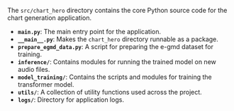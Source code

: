 The `src/chart_hero` directory contains the core Python source code for the chart generation application.

- **`main.py`**: The main entry point for the application.
- **`__main__.py`**: Makes the `chart_hero` directory runnable as a package.
- **`prepare_egmd_data.py`**: A script for preparing the e-gmd dataset for training.
- **`inference/`**: Contains modules for running the trained model on new audio files.
- **`model_training/`**: Contains the scripts and modules for training the transformer model.
- **`utils/`**: A collection of utility functions used across the project.
- **`logs/`**: Directory for application logs.
